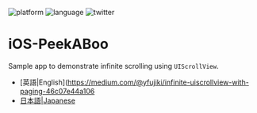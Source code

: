 ![platform](https://img.shields.io/badge/platform-iOS-blue.svg)
![language](https://img.shields.io/badge/language-swift4.2-green.svg)
![twitter](https://img.shields.io/badge/twitter-@yfujiki-blue.svg)
  
# iOS-PeekABoo

Sample app to demonstrate infinite scrolling using `UIScrollView`.

- [英語|English](https://medium.com/@yfujiki/infinite-uiscrollview-with-paging-46c07e44a106
- [日本語|Japanese](https://qiita.com/yfujiki/items/d974b69b35779897d249)
